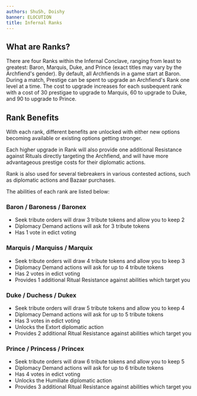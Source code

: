 ```yaml
---
authors: ShuSh, Doishy
banner: ELOCUTION
title: Infernal Ranks
---
```


## What are Ranks?

There are four Ranks within the Infernal Conclave, ranging from least to
greatest: Baron, Marquis, Duke, and Prince (exact titles may vary by the
Archfiend's gender). By default, all Archfiends in a game start at Baron. During
a match, Prestige can be spent to upgrade an Archfiend's Rank one level at a
time. The cost to upgrade increases for each susbequent rank with a cost of 30
prestigae to upgrade to Marquis, 60 to upgrade to Duke, and 90 to upgrade to
Prince.

## Rank Benefits

With each rank, different benefits are unlocked with either new options becoming
available or existing options getting stronger.

Each higher upgrade in Rank will also provide one additional Resistance against
Rituals directly targeting the Archfiend, and will have more advantageous
prestige costs for their diplomatic actions.

Rank is also used for several tiebreakers in various contested actions, such as
diplomatic actions and Bazaar purchases.

The abilities of each rank are listed below:

### Baron / Baroness / Baronex

- Seek tribute orders will draw 3 tribute tokens and allow you to keep 2
- Diplomacy Demand actions will ask for 3 tribute tokens
- Has 1 vote in edict voting

### Marquis / Marquiss / Marquix

- Seek tribute orders will draw 4 tribute tokens and allow you to keep 3
- Diplomacy Demand actions will ask for up to 4 tribute tokens
- Has 2 votes in edict voting
- Provides 1 additional Ritual Resistance against abilities which target you

### Duke / Duchess / Dukex

- Seek tribute orders will draw 5 tribute tokens and allow you to keep 4
- Diplomacy Demand actions will ask for up to 5 tribute tokens
- Has 3 votes in edict voting
- Unlocks the Extort diplomatic action
- Provides 2 additional Ritual Resistance against abilities which target you

### Prince / Princess / Princex

- Seek tribute orders will draw 6 tribute tokens and allow you to keep 5
- Diplomacy Demand actions will ask for up to 6 tribute tokens
- Has 4 votes in edict voting
- Unlocks the Humiliate diplomatic action
- Provides 3 additional Ritual Resistance against abilities which target you
